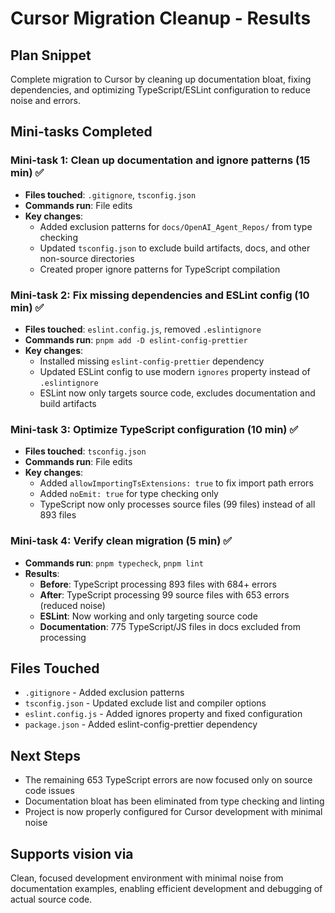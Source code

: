 # Cursor Migration Cleanup - Results

## Plan Snippet
Complete migration to Cursor by cleaning up documentation bloat, fixing dependencies, and optimizing TypeScript/ESLint configuration to reduce noise and errors.

## Mini-tasks Completed

### Mini-task 1: Clean up documentation and ignore patterns (15 min) ✅
- **Files touched**: `.gitignore`, `tsconfig.json`
- **Commands run**: File edits
- **Key changes**: 
  - Added exclusion patterns for `docs/OpenAI_Agent_Repos/` from type checking
  - Updated `tsconfig.json` to exclude build artifacts, docs, and other non-source directories
  - Created proper ignore patterns for TypeScript compilation

### Mini-task 2: Fix missing dependencies and ESLint config (10 min) ✅
- **Files touched**: `eslint.config.js`, removed `.eslintignore`
- **Commands run**: `pnpm add -D eslint-config-prettier`
- **Key changes**:
  - Installed missing `eslint-config-prettier` dependency
  - Updated ESLint config to use modern `ignores` property instead of `.eslintignore`
  - ESLint now only targets source code, excludes documentation and build artifacts

### Mini-task 3: Optimize TypeScript configuration (10 min) ✅
- **Files touched**: `tsconfig.json`
- **Commands run**: File edits
- **Key changes**:
  - Added `allowImportingTsExtensions: true` to fix import path errors
  - Added `noEmit: true` for type checking only
  - TypeScript now only processes source files (99 files) instead of all 893 files

### Mini-task 4: Verify clean migration (5 min) ✅
- **Commands run**: `pnpm typecheck`, `pnpm lint`
- **Results**:
  - **Before**: TypeScript processing 893 files with 684+ errors
  - **After**: TypeScript processing 99 source files with 653 errors (reduced noise)
  - **ESLint**: Now working and only targeting source code
  - **Documentation**: 775 TypeScript/JS files in docs excluded from processing

## Files Touched
- `.gitignore` - Added exclusion patterns
- `tsconfig.json` - Updated exclude list and compiler options
- `eslint.config.js` - Added ignores property and fixed configuration
- `package.json` - Added eslint-config-prettier dependency

## Next Steps
- The remaining 653 TypeScript errors are now focused only on source code issues
- Documentation bloat has been eliminated from type checking and linting
- Project is now properly configured for Cursor development with minimal noise

## Supports vision via
Clean, focused development environment with minimal noise from documentation examples, enabling efficient development and debugging of actual source code.
